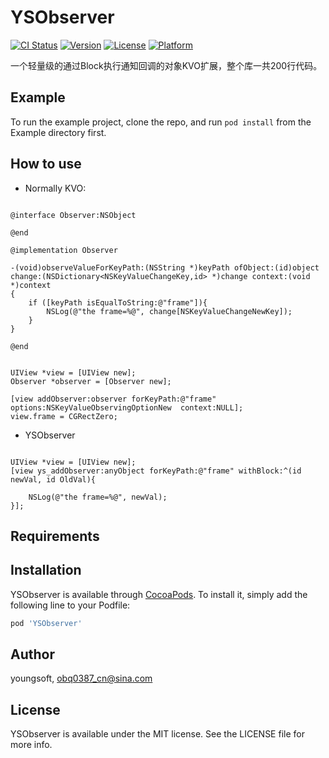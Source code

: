 # YSObserver

[![CI Status](https://img.shields.io/travis/youngsoft/YSObserver.svg?style=flat)](https://travis-ci.org/youngsoft/YSObserver)
[![Version](https://img.shields.io/cocoapods/v/YSObserver.svg?style=flat)](https://cocoapods.org/pods/YSObserver)
[![License](https://img.shields.io/cocoapods/l/YSObserver.svg?style=flat)](https://cocoapods.org/pods/YSObserver)
[![Platform](https://img.shields.io/cocoapods/p/YSObserver.svg?style=flat)](https://cocoapods.org/pods/YSObserver)

一个轻量级的通过Block执行通知回调的对象KVO扩展，整个库一共200行代码。

## Example

To run the example project, clone the repo, and run `pod install` from the Example directory first.

## How to use


* Normally KVO:

```

@interface Observer:NSObject

@end

@implementation Observer

-(void)observeValueForKeyPath:(NSString *)keyPath ofObject:(id)object change:(NSDictionary<NSKeyValueChangeKey,id> *)change context:(void *)context
{
	if ([keyPath isEqualToString:@"frame"]){
		NSLog(@"the frame=%@", change[NSKeyValueChangeNewKey]);
    }
}

@end


UIView *view = [UIView new];
Observer *observer = [Observer new];

[view addObserver:observer forKeyPath:@"frame"  options:NSKeyValueObservingOptionNew  context:NULL];
view.frame = CGRectZero;

```

* YSObserver 

```

UIView *view = [UIView new];
[view ys_addObserver:anyObject forKeyPath:@"frame" withBlock:^(id newVal, id OldVal){

	NSLog(@"the frame=%@", newVal);
}];

```



## Requirements

## Installation

YSObserver is available through [CocoaPods](https://cocoapods.org). To install
it, simply add the following line to your Podfile:

```ruby
pod 'YSObserver'
```

## Author

youngsoft, obq0387_cn@sina.com

## License

YSObserver is available under the MIT license. See the LICENSE file for more info.
